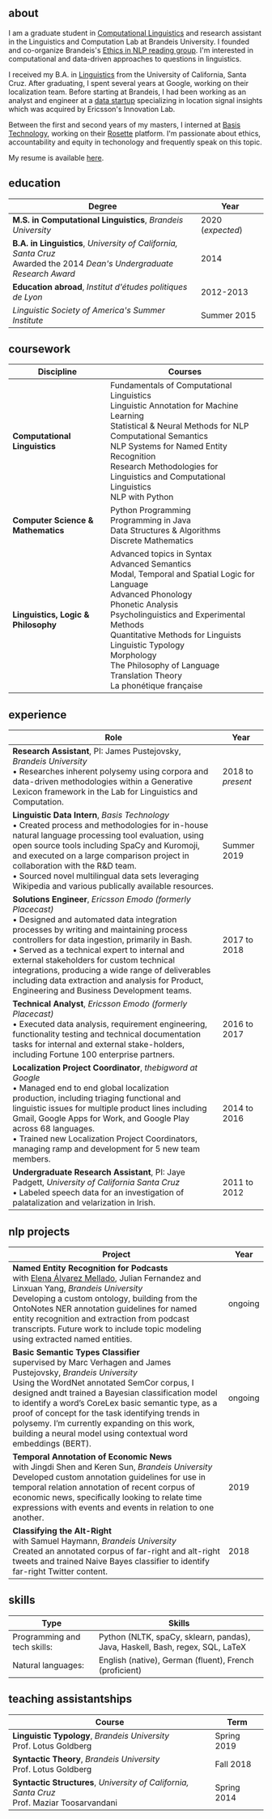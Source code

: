 
## about

I am a graduate student in [Computational Linguistics](http://www.brandeis.edu/computer-science/computational-linguistics/graduate/masters/index.html) and research assistant in the Linguistics and Computation Lab at Brandeis University. I founded and co-organize Brandeis's [Ethics in NLP reading group](https://ethicsatbrandeis.github.io/). I'm interested in computational and data-driven approaches to questions in linguistics.

I received my B.A. in [Linguistics](https://linguistics.ucsc.edu/) from the University of California, Santa Cruz. After graduating, I spent several years at Google, working on their localization team. Before starting at Brandeis, I had been working as an analyst and engineer at a [data startup](https://www.emodoinc.com/our-story/) specializing in location signal insights which was acquired by Ericsson's Innovation Lab. 

Between the first and second years of my masters, I interned at [Basis Technology](https://www.basistech.com/), working on their [Rosette](https://www.basistech.com/text-analytics/rosette/) platform. I'm passionate about ethics, accountability and equity in techonology and frequently speak on this topic.

My resume is available [here](https://sheetskristen.github.io/resume/index.html). 

## education

| Degree  |  Year |
|------|-------|
| **M.S. in Computational Linguistics**, *Brandeis University* | 2020 (*expected*)|
| **B.A. in Linguistics**, *University of California, Santa Cruz* <br> Awarded the 2014 *Dean's Undergraduate Research Award*| 2014  |
|**Education abroad**, *Institut d'études politiques de Lyon* | 2012-2013 |
|*Linguistic Society of America's Summer Institute*|Summer 2015|

## coursework 

| Discipline  |  Courses |
|------|-------|
|**Computational Linguistics** | Fundamentals of Computational Linguistics <br> Linguistic Annotation for Machine Learning <br> Statistical & Neural Methods for NLP <br> Computational Semantics <br> NLP Systems for Named Entity Recognition <br> Research Methodologies for Linguistics and Computational Linguistics <br> NLP with Python|
|**Computer Science & Mathematics**|Python Programming <br> Programming in Java<br> Data Structures & Algorithms<br> Discrete Mathematics|
|**Linguistics, Logic & Philosophy**|Advanced topics in Syntax <br> Advanced Semantics <br> Modal, Temporal and Spatial Logic for Language <br> Advanced Phonology <br> Phonetic Analysis <br> Psycholinguistics and Experimental Methods <br> Quantitative Methods for Linguists <br> Linguistic Typology <br> Morphology <br> The Philosophy of Language <br> Translation Theory <br> La phonétique française|

## experience

| Role  | Year   |
|---------|------|
| **Research Assistant**, PI: James Pustejovsky, *Brandeis University* <br> • Researches inherent polysemy using corpora and data-driven methodologies within a Generative Lexicon framework in the Lab for Linguistics and Computation.| 2018 to *present* |
|**Linguistic Data Intern**, *Basis Technology* <br> • Created process and methodologies for in-house natural language processing tool evaluation, using open source tools including SpaCy and Kuromoji, and executed on a large comparison project in collaboration with the R&D team. <br> • Sourced novel multilingual data sets leveraging Wikipedia and various publically available resources. |Summer 2019|
| **Solutions Engineer**,  *Ericsson Emodo (formerly Placecast)* <br> • Designed and automated data integration processes by writing and maintaining process controllers for data ingestion, primarily in Bash. <br> • Served as a technical expert to internal and external stakeholders for custom technical integrations, producing a wide range of deliverables including data extraction and analysis for Product, Engineering and Business Development teams. |2017 to 2018|
| **Technical Analyst**,  *Ericsson Emodo (formerly Placecast)* <br> • Executed data analysis, requirement engineering, functionality testing and technical documentation tasks for internal and external stake-holders, including Fortune 100 enterprise partners. |2016 to 2017|
|**Localization Project Coordinator**, *thebigword at Google* <br> • Managed end to end global localization production, including triaging functional and linguistic issues for multiple product lines including Gmail, Google Apps for Work, and Google Play across 68 languages. <br> • Trained new Localization Project Coordinators, managing ramp and development for 5 new team members.| 2014 to 2016|
|**Undergraduate Research Assistant**, PI: Jaye Padgett, *University of California Santa Cruz* <br> • Labeled speech data for an investigation of palatalization and velarization in Irish. |2011 to 2012|


## nlp projects 

| Project  |  Year |
|------|-------|
|**Named Entity Recognition for Podcasts** <br> with [Elena Álvarez Mellado](https://lirondos.github.io/), Julian Fernandez and Linxuan Yang, *Brandeis University* <br> Developing a custom ontology, building from the OntoNotes NER annotation guidelines for named entity recognition and extraction from podcast transcripts. Future work to include topic modeling using extracted named entities.| ongoing |
|**Basic Semantic Types Classifier** <br>supervised by Marc Verhagen and James Pustejovsky, *Brandeis University* <br>Using the WordNet annotated SemCor corpus, I designed andt trained a  Bayesian classification model to identify a word’s CoreLex basic semantic type, as a proof of concept for the task identifying trends in polysemy. I’m currently expanding on this work, building a neural model using contextual word embeddings (BERT). | ongoing |
|**Temporal Annotation of Economic News** <br>with Jingdi Shen and Keren Sun, *Brandeis University* <br>Developed custom annotation guidelines for use in temporal relation annotation of recent corpus of economic news, specifically looking to relate time expressions with events and events in relation to one another. | 2019 |
| **Classifying the Alt-Right** <br> with Samuel Haymann, *Brandeis University* <br> Created an annotated corpus of far-right and alt-right tweets and trained Naive Bayes classifier to identify far-right Twitter content. | 2018  |

## skills

| Type  |Skills   |
|---------|------|
| Programming and tech skills:  |  Python (NLTK, spaCy, sklearn, pandas), Java, Haskell, Bash, regex, SQL, LaTeX |
| Natural languages:  | English (native), German (fluent), French (proficient) |


## teaching assistantships

| Course  | Term   |
|---------|------|
| **Linguistic Typology**, *Brandeis University* <br> Prof. Lotus Goldberg |  Spring 2019 |
| **Syntactic Theory**,  *Brandeis University* <br> Prof. Lotus Goldberg | Fall 2018  |
| **Syntactic Structures**, *University of California, Santa Cruz* <br> Prof. Maziar Toosarvandani| Spring 2014  |
